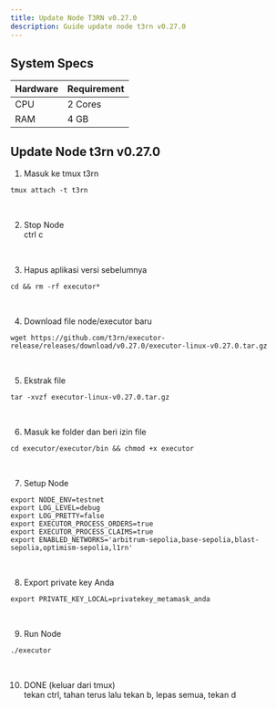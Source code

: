 ```yaml
---
title: Update Node T3RN v0.27.0
description: Guide update node t3rn v0.27.0
---
```


## System Specs
| Hardware    |	Requirement|
|-------------|--------------|
| CPU	      | 2 Cores        |
| RAM	      | 4 GB           |


## Update Node t3rn v0.27.0

1. Masuk ke tmux t3rn

```
tmux attach -t t3rn
```
</br>

2. Stop Node  
   ctrl c
</br>

3. Hapus aplikasi versi sebelumnya

```
cd && rm -rf executor*
```
</br>

4. Download file node/executor baru

```
wget https://github.com/t3rn/executor-release/releases/download/v0.27.0/executor-linux-v0.27.0.tar.gz
```
</br>

5. Ekstrak file

```
tar -xvzf executor-linux-v0.27.0.tar.gz
```
</br>

6. Masuk ke folder dan beri izin file

```
cd executor/executor/bin && chmod +x executor
```
</br>

7. Setup Node

```
export NODE_ENV=testnet
export LOG_LEVEL=debug
export LOG_PRETTY=false
export EXECUTOR_PROCESS_ORDERS=true
export EXECUTOR_PROCESS_CLAIMS=true
export ENABLED_NETWORKS='arbitrum-sepolia,base-sepolia,blast-sepolia,optimism-sepolia,l1rn'
```
</br>

8. Export private key Anda

```
export PRIVATE_KEY_LOCAL=privatekey_metamask_anda
```
</br>

9. Run Node

```
./executor
```
</br>

10. DONE (keluar dari tmux)  
    tekan ctrl, tahan terus lalu tekan b, lepas semua, tekan d

<head>
<!-- Google tag (gtag.js) -->
<script async src="https://www.googletagmanager.com/gtag/js?id=G-4WB2W24M31"></script>
<script>
  window.dataLayer = window.dataLayer || [];
  function gtag(){dataLayer.push(arguments);}
  gtag('js', new Date());
  gtag('config', 'G-4WB2W24M31');
</script>
</head>
